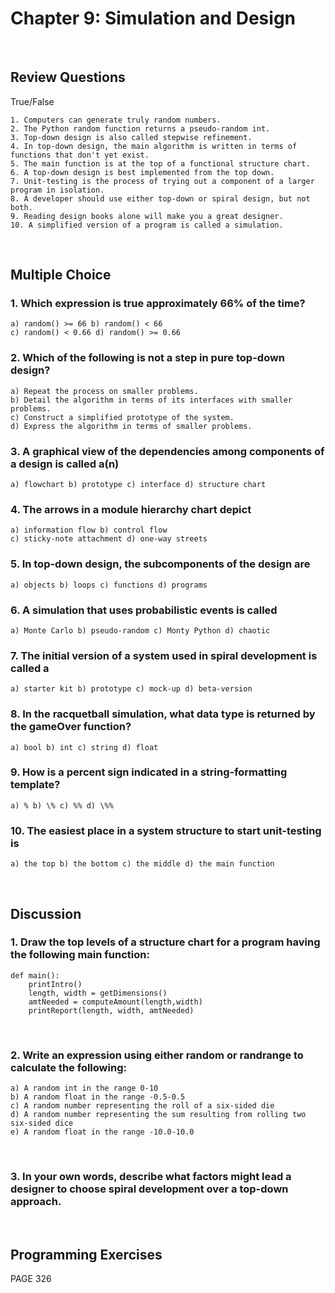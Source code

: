 # Chapter 9: Simulation and Design

</br>

## Review Questions
True/False

    1. Computers can generate truly random numbers.
    2. The Python random function returns a pseudo-random int.
    3. Top-down design is also called stepwise refinement.
    4. In top-down design, the main algorithm is written in terms of functions that don't yet exist.
    5. The main function is at the top of a functional structure chart.
    6. A top-down design is best implemented from the top down.
    7. Unit-testing is the process of trying out a component of a larger program in isolation.
    8. A developer should use either top-down or spiral design, but not both.
    9. Reading design books alone will make you a great designer.
    10. A simplified version of a program is called a simulation.

</br>

## Multiple Choice
### 1. Which expression is true approximately 66% of the time?
    a) random() >= 66 b) random() < 66
    c) random() < 0.66 d) random() >= 0.66

### 2. Which of the following is not a step in pure top-down design?
    a) Repeat the process on smaller problems.
    b) Detail the algorithm in terms of its interfaces with smaller problems.
    c) Construct a simplified prototype of the system.
    d) Express the algorithm in terms of smaller problems.
    
### 3. A graphical view of the dependencies among components of a design is called a(n)
    a) flowchart b) prototype c) interface d) structure chart
    
### 4. The arrows in a module hierarchy chart depict
    a) information flow b) control flow
    c) sticky-note attachment d) one-way streets
    
### 5. In top-down design, the subcomponents of the design are
    a) objects b) loops c) functions d) programs
    
### 6. A simulation that uses probabilistic events is called
    a) Monte Carlo b) pseudo-random c) Monty Python d) chaotic
    
### 7. The initial version of a system used in spiral development is called a
    a) starter kit b) prototype c) mock-up d) beta-version
    
### 8. In the racquetball simulation, what data type is returned by the gameOver function?
    a) bool b) int c) string d) float
    
### 9. How is a percent sign indicated in a string-formatting template?
    a) % b) \% c) %% d) \%%
    
### 10. The easiest place in a system structure to start unit-testing is
    a) the top b) the bottom c) the middle d) the main function

</br>

## Discussion
### 1. Draw the top levels of a structure chart for a program having the following main function:
    def main():
        printIntro()
        length, width = getDimensions()
        amtNeeded = computeAmount(length,width)
        printReport(length, width, amtNeeded)

</br>

### 2. Write an expression using either random or randrange to calculate the following:
    a) A random int in the range 0-10
    b) A random float in the range -0.5-0.5
    c) A random number representing the roll of a six-sided die
    d) A random number representing the sum resulting from rolling two six-sided dice
    e) A random float in the range -10.0-10.0

</br>
    
### 3. In your own words, describe what factors might lead a designer to choose spiral development over a top-down approach.

</br>

## Programming Exercises
PAGE 326
